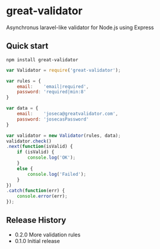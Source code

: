 great-validator
===============

Asynchronus laravel-like validator for Node.js using Express

## Quick start

```
npm install great-validator
```

```javascript
var Validator = require('great-validator');

var rules = {
    email:    'email|required',
    password: 'required|min:8'
}

var data = {
    email:    'joseca@greatvalidator.com',
    password: 'josecasPassword'
}

var validator = new Validator(rules, data);
validator.check()
.next(function(isValid) {
    if (isValid) {
        console.log('OK');
    }
    else {
        console.log('Failed');
    }
})
.catch(function(err) {
    console.error(err);
});
```


## Release History

* 0.2.0 More validation rules
* 0.1.0 Initial release

